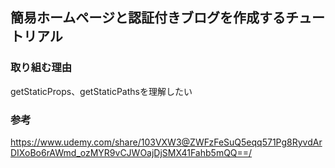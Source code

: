 ## 簡易ホームページと認証付きブログを作成するチュートリアル

### 取り組む理由
getStaticProps、getStaticPathsを理解したい

### 参考
https://www.udemy.com/share/103VXW3@ZWFzFeSuQ5eqq571Pg8RyvdArDIXoBo6rAWmd_ozMYR9vCJWOajDjSMX41Fahb5mQQ==/

